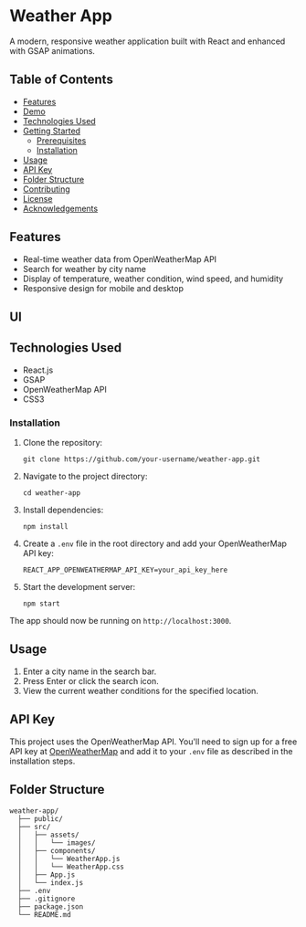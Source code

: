 # Weather App
A modern, responsive weather application built with React and enhanced with GSAP animations.

## Table of Contents

- [Features](#features)
- [Demo](#demo)
- [Technologies Used](#technologies-used)
- [Getting Started](#getting-started)
  - [Prerequisites](#prerequisites)
  - [Installation](#installation)
- [Usage](#usage)
- [API Key](#api-key)
- [Folder Structure](#folder-structure)
- [Contributing](#contributing)
- [License](#license)
- [Acknowledgements](#acknowledgements)

## Features
- Real-time weather data from OpenWeatherMap API
- Search for weather by city name
- Display of temperature, weather condition, wind speed, and humidity
- Responsive design for mobile and desktop

## UI


## Technologies Used

- React.js
- GSAP 
- OpenWeatherMap API
- CSS3


### Installation

1. Clone the repository:
   ```
   git clone https://github.com/your-username/weather-app.git
   ```

2. Navigate to the project directory:
   ```
   cd weather-app
   ```

3. Install dependencies:
   ```
   npm install
   ```

4. Create a `.env` file in the root directory and add your OpenWeatherMap API key:
   ```
   REACT_APP_OPENWEATHERMAP_API_KEY=your_api_key_here
   ```

5. Start the development server:
   ```
   npm start
   ```

The app should now be running on `http://localhost:3000`.

## Usage

1. Enter a city name in the search bar.
2. Press Enter or click the search icon.
3. View the current weather conditions for the specified location.

## API Key

This project uses the OpenWeatherMap API. You'll need to sign up for a free API key at [OpenWeatherMap](https://openweathermap.org/api) and add it to your `.env` file as described in the installation steps.

## Folder Structure

```
weather-app/
  ├── public/
  ├── src/
  │   ├── assets/
  │   │   └── images/
  │   ├── components/
  │   │   └── WeatherApp.js
  │   │   └── WeatherApp.css
  │   ├── App.js
  │   └── index.js
  ├── .env
  ├── .gitignore
  ├── package.json
  └── README.md
```
